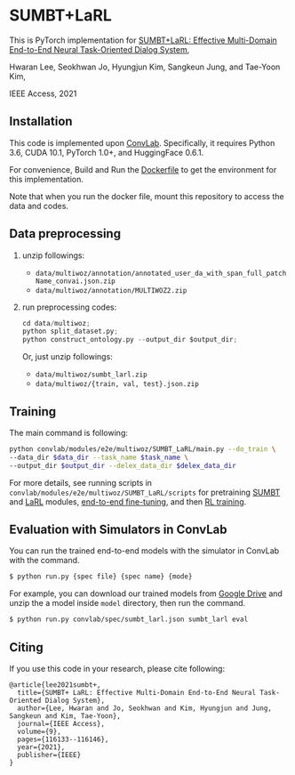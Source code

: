 
# SUMBT+LaRL

This is PyTorch implementation for [SUMBT+LaRL: Effective Multi-Domain End-to-End Neural Task-Oriented Dialog System](https://ieeexplore.ieee.org/document/9514885),

Hwaran Lee, Seokhwan Jo, Hyungjun Kim, Sangkeun Jung, and Tae-Yoon Kim,

IEEE Access, 2021

## Installation

This code is implemented upon [ConvLab][1]. Specifically, it requires Python 3.6, CUDA 10.1, PyTorch 1.0+, and HuggingFace 0.6.1.

For convenience, Build and Run the [Dockerfile](Dockerfile) to get the environment for this implementation.

Note that when you run the docker file, mount this repository to access the data and codes.

## Data preprocessing
1. unzip followings:
   - `data/multiwoz/annotation/annotated_user_da_with_span_full_patchName_convai.json.zip`
   - `data/multiwoz/annotation/MULTIWOZ2.zip`

2. run preprocessing codes:
	```python
    cd data/multiwoz;
	python split_dataset.py;
	python construct_ontology.py --output_dir $output_dir;
	```
	Or, just unzip followings:
   - `data/multiwoz/sumbt_larl.zip`
   - `data/multiwoz/{train, val, test}.json.zip`

## Training

The main command is following:

```bash
python convlab/modules/e2e/multiwoz/SUMBT_LaRL/main.py --do_train \
--data_dir $data_dir --task_name $task_name \
--output_dir $output_dir --delex_data_dir $delex_data_dir
```

For more details, see running scripts in `convlab/modules/e2e/multiwoz/SUMBT_LaRL/scripts` for pretraining [SUMBT][2] and [LaRL][3] modules, [end-to-end fine-tuning][4], and then [RL training][5].

## Evaluation with Simulators in ConvLab
You can run the trained end-to-end models with the simulator in ConvLab with the command.

```bash
$ python run.py {spec file} {spec name} {mode}
```

For example, you can download our trained models from [Google Drive](https://drive.google.com/file/d/1NnhkQFFepxb87DZNiTiI8GG5-N6yHtQ2/view?usp=sharing) and unzip the a model inside `model` directory, then run the command.
```bash
$ python run.py convlab/spec/sumbt_larl.json sumbt_larl eval
```



## Citing
If you use this code in your research, please cite following:
```text
@article{lee2021sumbt+,
  title={SUMBT+ LaRL: Effective Multi-Domain End-to-End Neural Task-Oriented Dialog System},
  author={Lee, Hwaran and Jo, Seokhwan and Kim, Hyungjun and Jung, Sangkeun and Kim, Tae-Yoon},
  journal={IEEE Access},
  volume={9},
  pages={116133--116146},
  year={2021},
  publisher={IEEE}
}
```

[1]: https://github.com/ConvLab/ConvLab
[2]: convlab/modules/e2e/multiwoz/SUMBT_LaRL/scripts/exp_sumbt_larl_ptr_sumbt.pl
[3]: convlab/modules/e2e/multiwoz/SUMBT_LaRL/scripts/exp_sumbt_larl_ptr_larl.pl
[4]: convlab/modules/e2e/multiwoz/SUMBT_LaRL/scripts/exp_sumbt_larl_finetune.pl
[5]: convlab/modules/e2e/multiwoz/SUMBT_LaRL/scripts/exp_sumbt_larl_rl.pl
